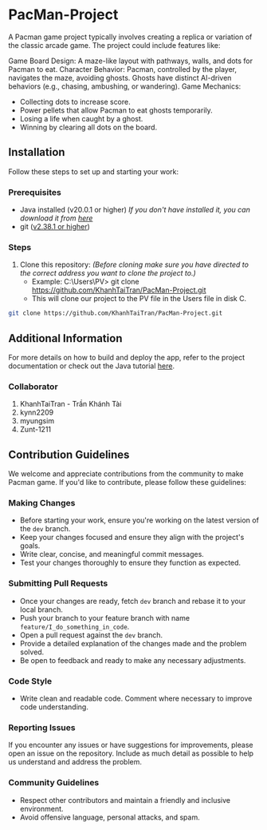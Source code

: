 # PacMan-Project
A Pacman game project typically involves creating a replica or variation of the classic arcade game. The project could include features like:

Game Board Design: A maze-like layout with pathways, walls, and dots for Pacman to eat.
Character Behavior: Pacman, controlled by the player, navigates the maze, avoiding ghosts. Ghosts have distinct AI-driven behaviors (e.g., chasing, ambushing, or wandering).
Game Mechanics:
- Collecting dots to increase score.
- Power pellets that allow Pacman to eat ghosts temporarily.
- Losing a life when caught by a ghost.
- Winning by clearing all dots on the board.

## Installation

Follow these steps to set up and starting your work:

### Prerequisites

- Java installed (v20.0.1 or higher) *If you don't have installed it, you can download it from [here](https://www.oracle.com/java/technologies/downloads/)*
- git ([v2.38.1 or higher](https://git-scm.com/book/en/v2/Getting-Started-Installing-Git))

### Steps

1. Clone this repository: *(Before cloning make sure you have directed to the correct address you want to clone the project to.)*
   - Example: C:\Users\PV> git clone https://github.com/KhanhTaiTran/PacMan-Project.git
   - This will clone our project to the PV file in the Users file in disk C.

```bash
git clone https://github.com/KhanhTaiTran/PacMan-Project.git
```

## Additional Information

For more details on how to build and deploy the app, refer to the project documentation or check out the Java tutorial [here](https://www.w3schools.com/java/).

### Collaborator

1. KhanhTaiTran - Trần Khánh Tài
2. kynn2209
3. myungsim
4. Zunt-1211

## Contribution Guidelines

We welcome and appreciate contributions from the community to make Pacman game. If you'd like to contribute, please follow these guidelines:

### Making Changes

* Before starting your work, ensure you're working on the latest version of the `dev` branch.
* Keep your changes focused and ensure they align with the project's goals.
* Write clear, concise, and meaningful commit messages.
* Test your changes thoroughly to ensure they function as expected.

### Submitting Pull Requests

* Once your changes are ready, fetch `dev` branch and rebase it to your local branch.
* Push your branch to your feature branch with name `feature/I_do_something_in_code`.
* Open a pull request against the `dev` branch\.
* Provide a detailed explanation of the changes made and the problem solved.
* Be open to feedback and ready to make any necessary adjustments.

### Code Style

* Write clean and readable code. Comment where necessary to improve code understanding.

### Reporting Issues

If you encounter any issues or have suggestions for improvements, please open an issue on the repository. Include as much detail as possible to help us understand and address the problem.

### Community Guidelines

* Respect other contributors and maintain a friendly and inclusive environment.
* Avoid offensive language, personal attacks, and spam.
